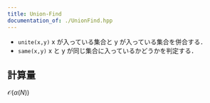 ```yaml
---
title: Union-Find
documentation_of: ./UnionFind.hpp
---
```

 * `unite(x,y)` x が入っている集合と y が入っている集合を併合する．
 * `same(x,y)` x と y が同じ集合に入っているかどうかを判定する．
## 計算量
$\mathcal{O}(\alpha(N))$
